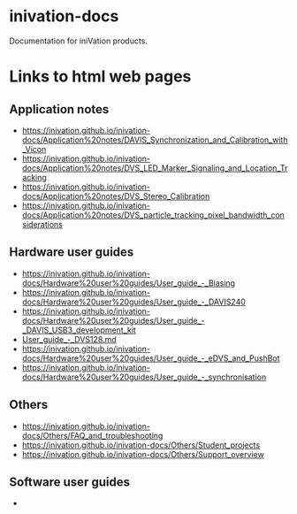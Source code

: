 # inivation-docs
Documentation for iniVation products.
# Links to html web pages
## Application notes
- https://inivation.github.io/inivation-docs/Application%20notes/DAVIS_Synchronization_and_Calibration_with_Vicon
- https://inivation.github.io/inivation-docs/Application%20notes/DVS_LED_Marker_Signaling_and_Location_Tracking
- https://inivation.github.io/inivation-docs/Application%20notes/DVS_Stereo_Calibration
- https://inivation.github.io/inivation-docs/Application%20notes/DVS_particle_tracking_pixel_bandwidth_considerations
## Hardware user guides
- https://inivation.github.io/inivation-docs/Hardware%20user%20guides/User_guide_-_Biasing
- https://inivation.github.io/inivation-docs/Hardware%20user%20guides/User_guide_-_DAVIS240
- https://inivation.github.io/inivation-docs/Hardware%20user%20guides/User_guide_-_DAVIS_USB3_development_kit
- [User_guide_-_DVS128.md](https://inivation.github.io/inivation-docs/Hardware%20user%20guides/User_guide_-_DVS128)
- https://inivation.github.io/inivation-docs/Hardware%20user%20guides/User_guide_-_eDVS_and_PushBot
- https://inivation.github.io/inivation-docs/Hardware%20user%20guides/User_guide_-_synchronisation
## Others
- https://inivation.github.io/inivation-docs/Others/FAQ_and_troubleshooting
- https://inivation.github.io/inivation-docs/Others/Student_projects
- https://inivation.github.io/inivation-docs/Others/Support_overview
## Software user guides
- 
